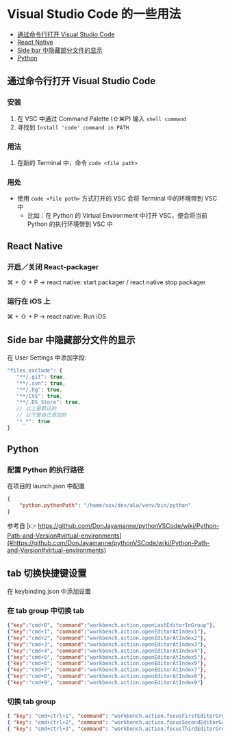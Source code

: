 # Visual Studio Code 的一些用法

- [通过命令行打开 Visual Studio Code](#通过命令行打开-visual-studio-code)
- [React Native](#react-native)
- [Side bar 中隐藏部分文件的显示](#side-bar-中隐藏部分文件的显示)
- [Python](#python)

## 通过命令行打开 Visual Studio Code

### 安装
1. 在 VSC 中通过 Command Palette (⇧⌘P) 输入 `shell command`
2. 寻找到 `Install 'code' command in PATH`

### 用法
1. 在新的 Terminal 中，命令 `code <file path>`

### 用处
- 使用 `code <file path>` 方式打开的 VSC 会将 Terminal 中的环境带到 VSC 中
	- 比如：在 Python 的 Virtual Environment 中打开 VSC，便会将当前 Python 的执行环境带到 VSC 中


## React Native

### 开启／关闭 React-packager

⌘ + ⇧ + P -> react native: start packager / react native stop packager

### 运行在 iOS 上

⌘ + ⇧ + P -> react native: Run iOS


## Side bar 中隐藏部分文件的显示

在 User Settings 中添加字段:

```js
"files.exclude": {
   "**/.git": true,
   "**/.svn": true,
   "**/.hg": true,
   "**/CVS": true,
   "**/.DS_Store": true,
   // 以上是默认的
   // 以下是自己添加的
   "*_*": true
}
```

## Python

### 配置 Python 的执行路径

在项目的 launch.json 中配置

```json
{
    "python.pythonPath": "/home/xxx/dev/ala/venv/bin/python"
}
```

参考自 [👉 https://github.com/DonJayamanne/pythonVSCode/wiki/Python-Path-and-Version#virtual-environments](#https://github.com/DonJayamanne/pythonVSCode/wiki/Python-Path-and-Version#virtual-environments)

## tab 切换快捷键设置

在 keybinding.json 中添加设置

### 在 tab group 中切换 tab

```json
{"key":"cmd+0", "command":"workbench.action.openLastEditorInGroup"},
{"key":"cmd+1", "command":"workbench.action.openEditorAtIndex1"}, 
{"key":"cmd+2", "command":"workbench.action.openEditorAtIndex2"}, 
{"key":"cmd+3", "command":"workbench.action.openEditorAtIndex3"},
{"key":"cmd+4", "command":"workbench.action.openEditorAtIndex4"}, 
{"key":"cmd+5", "command":"workbench.action.openEditorAtIndex5"}, 
{"key":"cmd+6", "command":"workbench.action.openEditorAtIndex6"},
{"key":"cmd+7", "command":"workbench.action.openEditorAtIndex7"},
{"key":"cmd+8", "command":"workbench.action.openEditorAtIndex8"}, 
{"key":"cmd+9", "command":"workbench.action.openEditorAtIndex9"}
```

### 切换 tab group

```json
{ "key": "cmd+ctrl+1", "command": "workbench.action.focusFirstEditorGroup" },
{ "key": "cmd+ctrl+2", "command": "workbench.action.focusSecondEditorGroup" },
{ "key": "cmd+ctrl+3", "command": "workbench.action.focusThirdEditorGroup" }
```


